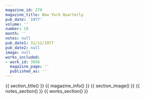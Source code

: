 ```yaml
---
magazine_id: 270
magazine_title: New York Quarterly
pub_date: '1977'
volume: ''
number: 19
month: ''
notes: null
pub_date1: 31/12/1977
pub_date2: null
image: null
works_included:
- work_id: 3956
  magazine_page: ''
  published_as: ''
---
```


{{ section_title() }}
{{ magazine_info() }}
{{ section_image() }}
{{ notes_section() }}
{{ works_section() }}

